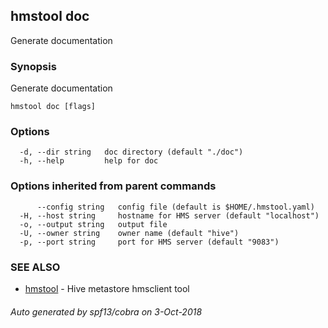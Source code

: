 ## hmstool doc

Generate documentation

### Synopsis

Generate documentation

```
hmstool doc [flags]
```

### Options

```
  -d, --dir string   doc directory (default "./doc")
  -h, --help         help for doc
```

### Options inherited from parent commands

```
      --config string   config file (default is $HOME/.hmstool.yaml)
  -H, --host string     hostname for HMS server (default "localhost")
  -o, --output string   output file
  -U, --owner string    owner name (default "hive")
  -p, --port string     port for HMS server (default "9083")
```

### SEE ALSO

* [hmstool](hmstool.md)	 - Hive metastore hmsclient tool

###### Auto generated by spf13/cobra on 3-Oct-2018

